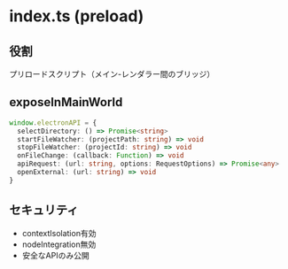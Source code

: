 # index.ts (preload)

## 役割
プリロードスクリプト（メイン-レンダラー間のブリッジ）

## exposeInMainWorld
```typescript
window.electronAPI = {
  selectDirectory: () => Promise<string>
  startFileWatcher: (projectPath: string) => void
  stopFileWatcher: (projectId: string) => void
  onFileChange: (callback: Function) => void
  apiRequest: (url: string, options: RequestOptions) => Promise<any>
  openExternal: (url: string) => void
}
```

## セキュリティ
- contextIsolation有効
- nodeIntegration無効
- 安全なAPIのみ公開